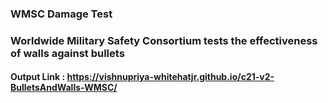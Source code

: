 ### WMSC Damage Test

### Worldwide Military Safety Consortium tests the effectiveness of walls against bullets

#### Output Link : https://vishnupriya-whitehatjr.github.io/c21-v2-BulletsAndWalls-WMSC/
